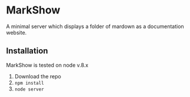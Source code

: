 # MarkShow

A minimal server which displays a folder of mardown as a documentation website.


## Installation

MarkShow is tested on node v.8.x

1. Download the repo
2. `npm install`
3. `node server`